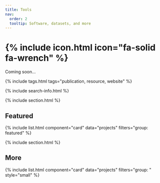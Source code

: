 ```yaml
---
title: Tools
nav:
  order: 2
  tooltip: Software, datasets, and more
---
```


# {% include icon.html icon="fa-solid fa-wrench" %}

Coming soon... 

{% include tags.html tags="publication, resource, website" %}

{% include search-info.html %}

{% include section.html %}

## Featured

{% include list.html component="card" data="projects" filters="group: featured" %}

{% include section.html %}

## More

{% include list.html component="card" data="projects" filters="group: " style="small" %}
